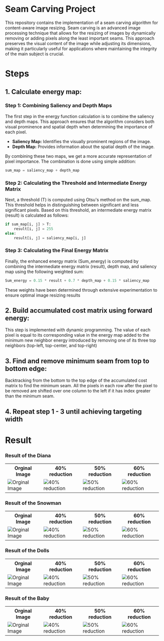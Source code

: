 # Seam Carving Project

This repository contains the implementation of a seam carving algorithm for content-aware image resizing. Seam carving is an advanced image processing technique that allows for the resizing of images by dynamically removing or adding pixels along the least important seams. This approach preserves the visual content of the image while adjusting its dimensions, making it particularly useful for applications where maintaining the integrity of the main subject is crucial.

# Steps
## 1. Calculate energy map: 
### Step 1: Combining Saliency and Depth Maps

The first step in the energy function calculation is to combine the saliency and depth maps. This approach ensures that the algorithm considers both visual prominence and spatial depth when determining the importance of each pixel.

- **Saliency Map:** Identifies the visually prominent regions of the image.
- **Depth Map:** Provides information about the spatial depth of the image.

By combining these two maps, we get a more accurate representation of pixel importance. The combination is done using simple addition:
```python
sum_map = saliency_map + depth_map
```
### Step 2: Calculating the Threshold and Intermediate Energy Matrix
Next, a threshold (T) is computed using Otsu's method on the sum_map. This threshold helps in distinguishing between significant and less significant pixels. Based on this threshold, an intermediate energy matrix (result) is calculated as follows:
```python
if sum_map[i, j] > T:
    result[i, j] = 255
else:
    result[i, j] = saliency_map[i, j]
```

### Step 3: Calculating the Final Energy Matrix
Finally, the enhanced energy matrix (Sum_energy) is computed by combining the intermediate energy matrix (result), depth map, and saliency map using the following weighted sum:
```python
Sum_energy = 0.15 * result + 0.7 * depth_map + 0.15 * saliency_map
```
These weights have been determined through extensive experimentation to ensure optimal image resizing results

## 2. Build accumulated cost matrix using forward energy: 
This step is implemented with dynamic programming. The value of each pixel is equal to its corresponding value in the energy map added to the minimum new neighbor energy introduced by removing one of its three top neighbors (top-left, top-center, and top-right)

## 3. Find and remove minimum seam from top to bottom edge: 
Backtracking from the bottom to the top edge of the accumulated cost matrix to find the minimum seam. All the pixels in each row after the pixel to be removed are shifted over one column to the left if it has index greater than the minimum seam.

## 4. Repeat step 1 - 3 until achieving targeting width 

# Result
### Result of the Diana
<div align=center>
  <table>
    <tr>
      <th>Orginal Image</th>
      <th>40% reduction</th>
      <th>50% reduction</th>
      <th>60% reduction</th>
    </tr>
    <tr>
      <td><img src="" alt="Orginal Image" /></td>
      <td><img src="" alt="40% reduction" /></td>
      <td><img src="" alt="50% reduction" /></td>
      <td><img src="" alt="60% reduction" /></td>
    </tr>
  </table>
</div>

### Result of the Snowman
<div align=center>
  <table>
    <tr>
      <th>Orginal Image</th>
      <th>40% reduction</th>
      <th>50% reduction</th>
      <th>60% reduction</th>
    </tr>
    <tr>
      <td><img src="" alt="Orginal Image" /></td>
      <td><img src="" alt="40% reduction" /></td>
      <td><img src="" alt="50% reduction" /></td>
      <td><img src="" alt="60% reduction" /></td>
    </tr>
  </table>
</div>

### Result of the Dolls
<div align=center>
  <table>
    <tr>
      <th>Orginal Image</th>
      <th>40% reduction</th>
      <th>50% reduction</th>
      <th>60% reduction</th>
    </tr>
    <tr>
      <td><img src="" alt="Orginal Image" /></td>
      <td><img src="" alt="40% reduction" /></td>
      <td><img src="" alt="50% reduction" /></td>
      <td><img src="" alt="60% reduction" /></td>
    </tr>
  </table>
</div>

### Result of the Baby
<div align=center>
  <table>
    <tr>
      <th>Orginal Image</th>
      <th>40% reduction</th>
      <th>50% reduction</th>
      <th>60% reduction</th>
    </tr>
    <tr>
      <td><img src="" alt="Orginal Image" /></td>
      <td><img src="" alt="40% reduction" /></td>
      <td><img src="" alt="50% reduction" /></td>
      <td><img src="" alt="60% reduction" /></td>
    </tr>
  </table>
</div>

